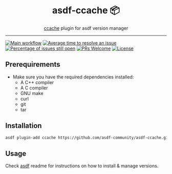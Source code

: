 <div align="center">
<h1>asdf-ccache 📦</h1>
<span><a href="https://ccache.dev">ccache</a> plugin for asdf version manager</span>
</div>
<hr />

[![Main workflow](https://github.com/asdf-community/asdf-ccache/workflows/Main%20workflow/badge.svg)](https://github.com/asdf-community/asdf-ccache/actions)
[![Average time to resolve an issue](https://isitmaintained.com/badge/resolution/asdf-community/asdf-ccache.svg)](https://isitmaintained.com/project/asdf-community/asdf-ccache 'Average time to resolve an issue')
[![Percentage of issues still open](https://isitmaintained.com/badge/open/asdf-community/asdf-ccache.svg)](https://isitmaintained.com/project/asdf-community/asdf-ccache 'Percentage of issues still open')
[![PRs Welcome](https://img.shields.io/badge/PRs-welcome-brightgreen.svg)](http://makeapullrequest.com)
[![License](https://img.shields.io/github/license/asdf-community/asdf-ccache?color=brightgreen)](https://github.com/asdf-community/asdf-ccache/blob/master/LICENSE)

## Prerequirements

- Make sure you have the required dependencies installed:
  - A C++ compiler
  - A C compiler
  - GNU make
  - curl
  - git
  - tar

## Installation

```bash
asdf plugin-add ccache https://github.com/asdf-community/asdf-ccache.git
```

## Usage

Check [asdf](https://github.com/asdf-vm/asdf) readme for instructions on how to
install & manage versions.
